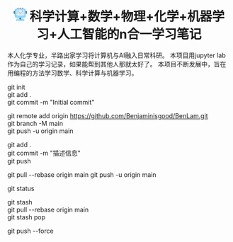 <p align="center">
<h1 align="center"> <img src="./imgs/icon/ai.png" width="30" /> 科学计算+数学+物理+化学+机器学习+人工智能的n合一学习笔记</h1>

本人化学专业，半路出家学习将计算机与AI融入日常科研。
本项目用jupyter lab 作为自己的学习记录，如果能帮到其他人那就太好了。
本项目不断发展中，旨在用编程的方法学习数学、科学计算与机器学习。



git init  
git add .  
git commit -m "Initial commit"  

git remote add origin https://github.com/Benjaminisgood/BenLam.git  
git branch -M main  
git push -u origin main  

git add .  
git commit -m "描述信息"  
git push  

git pull --rebase origin main git push -u origin main  

git status  

git stash  
git pull --rebase origin main  
git stash pop  

git push --force  
